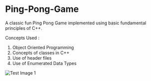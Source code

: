 # Ping-Pong-Game
A classic fun Ping Pong Game implemented using basic fundamental principles of C++.

Concepts Used :
1) Object Oriented Programming
2) Concepts of classes in C++
3) Use of header files 
4) Use of Enumerated Data Types

![Test Image 1](3DTest.png)
